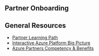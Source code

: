 ## Partner Onboarding 

## General Resources

* [Partner Learning Path](https://mspartnerlp.partner.microsoft.com/LearningPath/LearningPath/DLPaths?trackId=1621&rowId=2201)
* [Interactive Azure Platform Big Picture](https://mooc.msregistration.com/Content/Courses.aspx)
* [Azure Partners Competency & Benefits](https://partner.microsoft.com/en-us/membership/cloud-platform-competency)

